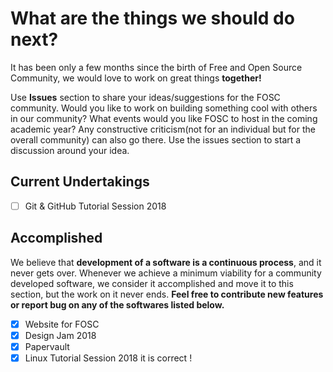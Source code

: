 # What are the things we should do next?
It has been only a few months since the birth of Free and Open Source Community, we would love to work on great things __together!__ 
  
Use __Issues__ section to share your ideas/suggestions for the FOSC community. Would you like to work on building something cool with others in our community? What events would you like FOSC to host in the coming academic year? Any constructive criticism(not for an individual but for the overall community) can also go there. Use the issues section to start a discussion around your idea.

## Current Undertakings
- [ ] Git & GitHub Tutorial Session 2018

## Accomplished
We believe that __development of a software is a continuous process__, and it never gets over. Whenever we achieve a minimum viability for a community developed software, we consider it accomplished and move it to this section, but the work on it never ends. __Feel free to contribute new features or report bug on any of the softwares listed below.__

- [x] Website for FOSC
- [x] Design Jam 2018
- [x] Papervault
- [x] Linux Tutorial Session 2018
it is correct !